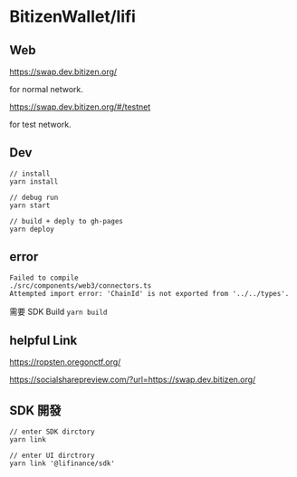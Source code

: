 # BitizenWallet/lifi



## Web

https://swap.dev.bitizen.org/

for normal network.



https://swap.dev.bitizen.org/#/testnet

for test network.



## Dev

```shell
// install
yarn install

// debug run
yarn start 

// build + deply to gh-pages
yarn deploy 
```

## error
```
Failed to compile
./src/components/web3/connectors.ts
Attempted import error: 'ChainId' is not exported from '../../types'.
```

需要 SDK Build `yarn build`


## helpful Link

https://ropsten.oregonctf.org/

https://socialsharepreview.com/?url=https://swap.dev.bitizen.org/



## SDK 開發

```shell
// enter SDK dirctory
yarn link

// enter UI dirctrory
yarn link '@lifinance/sdk'
```

